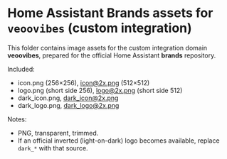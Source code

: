 # Home Assistant Brands assets for `veoovibes` (custom integration)

This folder contains image assets for the custom integration domain **veoovibes**,
prepared for the official Home Assistant **brands** repository.

Included:
- icon.png (256×256), icon@2x.png (512×512)
- logo.png (short side 256), logo@2x.png (short side 512)
- dark_icon.png, dark_icon@2x.png
- dark_logo.png, dark_logo@2x.png

Notes:
- PNG, transparent, trimmed.
- If an official inverted (light-on-dark) logo becomes available, replace `dark_*` with that source.
